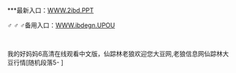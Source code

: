 <p>
	***最新入口：<a href="http://www.baidu.com/link?url=6MA2SWnO3Raqke39an_0PUxosM6ZrUGzi1BN9tNnlPW&wd">WWW.2ibd.PPT</a> 
	<p>
		♂
♂
♂备用入口：<a href="http://www.baidu.com/link?url=6MA2SWnO3Raqke39an_0PUxosM6ZrUGzi1BN9tNnlPW&wd">WWW.ibdegn.UPOU</a> 
	</p>
	<p>
		<br />
	</p>
	<p>
		我的好妈妈6高清在线观看中文版，仙踪林老狼欢迎您大豆网,老狼信息网仙踪林大豆行情[随机段落5-
]
	</p>
